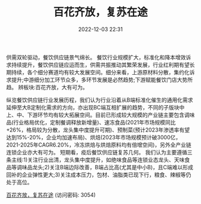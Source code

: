 ﻿---
title: 百花齐放，复苏在途
date: 2022-12-03 22:31
tags:
- 食品饮料
updated: 
---

供需双轮驱动，餐饮供应链景气绵长。
餐饮行业规模扩大，标准化和降本增效诉求持续提升，餐饮供应链应运而生，供需共振推动其繁荣发展，行业红利期有望长期持续，各个细分赛道均有较大发展空间。细分来看，上游原材料分散，集约化诉求提升;中游细分加工环节众多，多环节发展是必然趋势;下游赋能餐饮门店大势所趋。
辨板块:百花齐放，大有可为。
<!-- more -->
纵览餐饮供应链行业发展历程，我们认为行业沿着从B端标准化催生的通用化需求延伸至大B定制化需求的方向，亦出现BC端互相扩展的趋势，不同的子版块中上、中、下游环节均有较大拓展空间。目前已形成较大规模的产业链主要包含调味品(行业格局优化，定制餐调释放新增量)、速冻食品(2021年市场规模同比+26%，格局较为分散，龙头集中度提升可期)、预制菜(预计2023年渗透率有望达到15%-20%，企业均加速布局)、烘焙(2023年市场规模预计破3000亿，2021-2025年CAGR6.20%，冷冻烘焙与烘焙原料均有倍增空间)，另外全产业链连锁企业亦大有可为。
短期看，疫后餐饮供应链复苏几何。
我们认为主要遵循三条主线:1)关注行业出清，龙头集中度提升，如绝味食品等连锁业态龙头、天味食品等调味品龙头;2)关注B端边际改善，B端占比高(尤其是中小B)，且C端难以形成回补的企业弹性更大;3)关注成本压力，包材、油脂类已现下行，粮食、辣椒等仍处于高位。

[百花齐放，复苏在途](https://url12.ctfile.com/f/3948612-739736057-9811e7?p=3054)
(访问密码: 3054)

